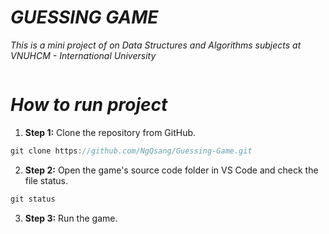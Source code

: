 # **_GUESSING GAME_**
_This is a mini project of on Data Structures and Algorithms subjects at VNUHCM - International University_
<p>
<div text-align="center">
<img src="res\images\background.jpeg" alt="">
</div>
</p>

# **_How to run project_**

1. **Step 1:** Clone the repository from GitHub.
```c
git clone https://github.com/NgQsang/Guessing-Game.git
```
2. **Step 2:** Open the game's source code folder in VS Code and check the file status.
```c
git status
```
3. **Step 3:** Run the game.
